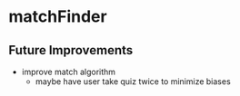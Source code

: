 # matchFinder


Future Improvements
--------------------

- improve match algorithm
	- maybe have user take quiz twice to minimize biases